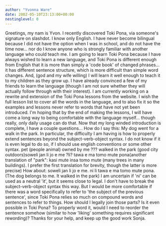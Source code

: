 ```yaml
---
author: "Yvonna Ware"
date: 2002-05-10T23:13:00+00:00
nestinglevel: 0
---
```

Greetings, my nam is Yvon. I recently discovered Toki Pona, via someone's signature on slashdot. I know only English. I have never become bilingual because I did not have the option when I was in school, and do not have the time now... nor do I know anyone who is strongly familiar with another language who could teach me. I am going to learn Toki Pona because I have always wished to learn a new language, and Toki Pona is different enough from English that it is more than simply a 'code book' of changed phrases... it has different sentence structure, which is more difficult than simple word changes. And, (god and my wife willing) I will learn it well enough to teach it to my children as they grow up. I have already convinced a few of my friends to learn the language (though I am not sure whether they will actually follow through with their interest). I am currently working on a rewrite and extension of the Toki Pona lessons from the website. I wish the full lesson list to cover all the words in the language, and to also fix it so the examples and lessons never refer to words that have not yet been introduced. I'm hoping that by the end of making the lessons, I will have come a long way to being comfortable with the language myself... though really, only daily usage can do that. Now that my long winded introduction is complete, I have a couple questions... How do I say this: My dog went for a walk in the park. In particular, the difficulty I am having is how to properly extend sentences beyond the subject-verb-object syntax. I do not know if it is even legal to do so, if I should use english conventions or some other syntax. pet (people animal) owned by me ??? walked in the park (good city outdoors)soweli jan li jo e me ?li? tawa e ma tomo mute pona(another translation of "park": kasi mute insa tomo mute (many trees in many buildings). I prefer the first translation for brevity, though the latter is more precise) How about: soweli jan li jo e me. ni li tawa e ma tomo mute pona.(The dog belongs to me. It walked in the park) I am uncertain if 'ni' can be used as a neutral 'it', but it seems close to legal. I don't have to break the subject-verb-object syntax this way. But I would be more comfortable if there was a word specifically to refer to 'the subject of the previous sentence', since Toki Pona relies so much on compound words and sentences to refer to things. How should I legally join those parts? Is it even possible in Toki Pona? To properly word it, would I need to reorder the sentence somehow (similar to how 'liking' something requires significant rewording)? Thanks for your help, and keep up the good work Sonja.
